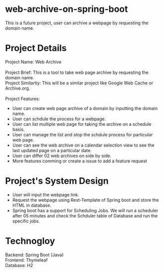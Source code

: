 # web-archive-on-spring-boot
This is a future project, user can archive a webpage by requesting the domain name.

# Project Details
Project Name: Web Archive <br> <br> 
Project Brief: This is a tool to take web page archive by requesting the domain name. <br>
Project Similartiy: This will be a similar project like Google Web Cache or Archive.org. <br> <br/>
Project Features: 
- User can create web page archive of a domain by inputting the domain name.
- User can schdule the process for a webpage.
- User can list multiple web page for taking the archive on a schedule basis.
- User can manage the list and stop the schdule process for particular web page.
- User can see the web archive on a calendar selection view to see the last updated page on a particular date.
- User can differ 02 web archives on side by side. <br>
- More features comming or create a issue to add a feature request

# Project's System Design
- User will input the webpage link.
- Request the webpage using Rest-Template of Spring boot and store the HTML in database.
- Spring boot has a support for Scheduling Jobs. We will run a scheduler after 05 minutes and check the Schduler table of Database and run the specific jobs.

# Technogloy 
Backend: Spring Boot (Java) <br>
Frontend: Thymeleaf <br>
Database: H2 <br>
